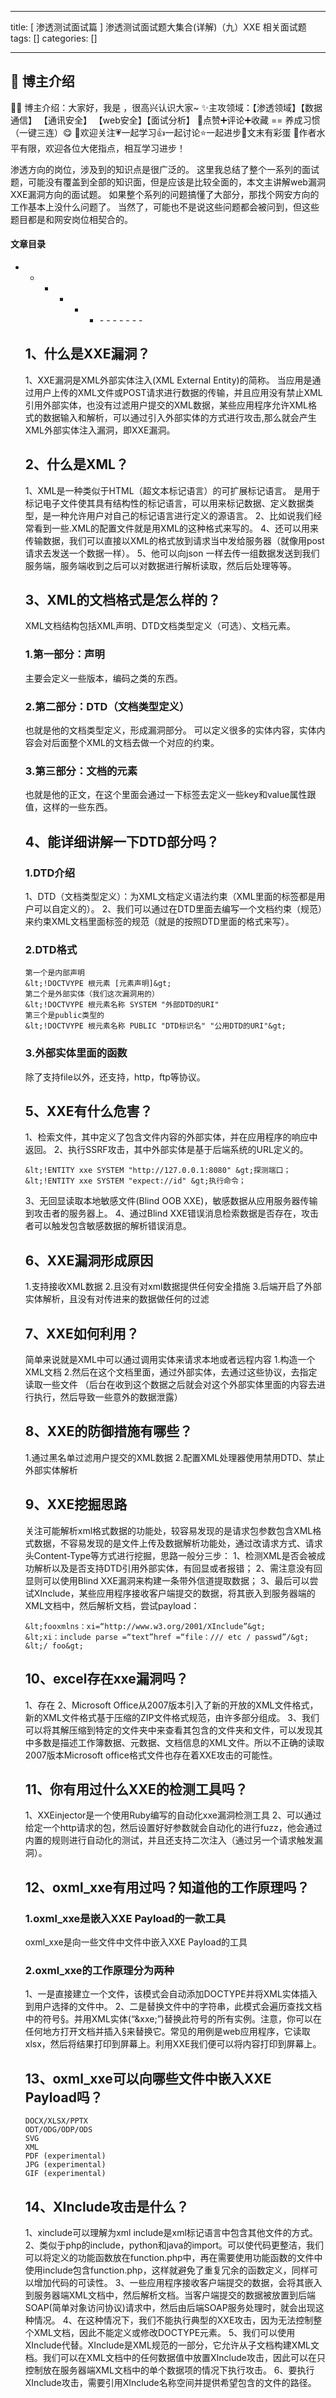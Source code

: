 
--- 
title:  [ 渗透测试面试篇 ] 渗透测试面试题大集合(详解)（九）XXE 相关面试题 
tags: []
categories: [] 

---
>  
 <h2>🍬 博主介绍</h2> 
 👨‍🎓 博主介绍：大家好，我是  ，很高兴认识大家~ ✨主攻领域：【渗透领域】【数据通信】 【通讯安全】 【web安全】【面试分析】 🎉点赞➕评论➕收藏 == 养成习惯（一键三连）😋 🎉欢迎关注💗一起学习👍一起讨论⭐️一起进步📝文末有彩蛋 🙏作者水平有限，欢迎各位大佬指点，相互学习进步！ 


>  
 渗透方向的岗位，涉及到的知识点是很广泛的。 这里我总结了整个一系列的面试题，可能没有覆盖到全部的知识面，但是应该是比较全面的，本文主讲解web漏洞XXE漏洞方向的面试题。 如果整个系列的问题搞懂了大部分，那找个网安方向的工作基本上没什么问题了。 当然了，可能也不是说这些问题都会被问到，但这些题目都是和网安岗位相契合的。 
















 

#### 文章目录
- - - - - <ul><li>- - - - - - - 


## 1、什么是XXE漏洞？

>  
 1、XXE漏洞是XML外部实体注入(XML External Entity)的简称。 当应用是通过用户上传的XML文件或POST请求进行数据的传输，并且应用没有禁止XML引用外部实体，也没有过滤用户提交的XML数据，某些应用程序允许XML格式的数据输入和解析，可以通过引入外部实体的方式进行攻击,那么就会产生XML外部实体注入漏洞，即XXE漏洞。 


## 2、什么是XML？

>  
 1、XML是一种类似于HTML（超文本标记语言）的可扩展标记语言。 是用于标记电子文件使其具有结构性的标记语言，可以用来标记数据、定义数据类型，是一种允许用户对自己的标记语言进行定义的源语言。 2、比如说我们经常看到一些.XML的配置文件就是用XML的这种格式来写的。 4、还可以用来传输数据，我们可以直接以XML的格式放到请求当中发给服务器（就像用post请求去发送一个数据一样）。 5、他可以向json 一样去传一组数据发送到我们服务端，服务端收到之后可以对数据进行解析读取，然后后处理等等。 


## 3、XML的文档格式是怎么样的？

>  
 XML文档结构包括XML声明、DTD文档类型定义（可选）、文档元素。 


### 1.第一部分：声明

>  
 主要会定义一些版本，编码之类的东西。 


### 2.第二部分：DTD（文档类型定义）

>  
 也就是他的文档类型定义，形成漏洞部分。 可以定义很多的实体内容，实体内容会对后面整个XML的文档去做一个对应的约束。 


### 3.第三部分：文档的元素

>  
 也就是他的正文，在这个里面会通过一下标签去定义一些key和value属性跟值，这样的一些东西。 


## 4、能详细讲解一下DTD部分吗？

### 1.DTD介绍

>  
 1、DTD（文档类型定义）：为XML文档定义语法约束（XML里面的标签都是用户可以自定义的）。 2、我们可以通过在DTD里面去编写一个文档约束（规范）来约束XML文档里面标签的规范（就是的按照DTD里面的格式来写）。 


### 2.DTD格式

```
第一个是内部声明
&lt;!DOCTVYPE 根元素 [元素声明]&gt;
第二个是外部实体（我们这次漏洞用的）
&lt;!DOCTVYPE 根元素名称 SYSTEM "外部DTD的URI"
第三个是public类型的
&lt;!DOCTVYPE 根元素名称 PUBLIC "DTD标识名" "公用DTD的URI"&gt;

```

### 3.外部实体里面的函数

>  
 除了支持file以外，还支持，http，ftp等协议。 


## 5、XXE有什么危害？

>  
 1、检索文件，其中定义了包含文件内容的外部实体，并在应用程序的响应中返回。 2、执行SSRF攻击，其中外部实体是基于后端系统的URL定义的。 


```
&lt;!ENTITY xxe SYSTEM "http://127.0.0.1:8080" &gt;探测端口；
&lt;!ENTITY xxe SYSTEM "expect://id" &gt;执行命令；

```

3、无回显读取本地敏感文件(Blind OOB XXE)，敏感数据从应用服务器传输到攻击者的服务器上。 4、通过Blind XXE错误消息检索数据是否存在，攻击者可以触发包含敏感数据的解析错误消息。

## 6、XXE漏洞形成原因

>  
 1.支持接收XML数据 2.且没有对xml数据提供任何安全措施 3.后端开启了外部实体解析，且没有对传进来的数据做任何的过滤 


## 7、XXE如何利用？

>  
 简单来说就是XML中可以通过调用实体来请求本地或者远程内容 1.构造一个XML文档 2.然后在这个文档里面，通过外部实体，去通过这些协议，去指定读取一些文件 （后台在收到这个数据之后就会对这个外部实体里面的内容去进行执行，然后导致一些意外的数据泄露） 


## 8、XXE的防御措施有哪些？

>  
 1.通过黑名单过滤用户提交的XML数据 2.配置XML处理器使用禁用DTD、禁止外部实体解析 


## 9、XXE挖掘思路

>  
 关注可能解析xml格式数据的功能处，较容易发现的是请求包参数包含XML格式数据，不容易发现的是文件上传及数据解析功能处，通过改请求方式、请求头Content-Type等方式进行挖掘，思路一般分三步： 1、检测XML是否会被成功解析以及是否支持DTD引用外部实体，有回显或者报错； 2、需注意没有回显则可以使用Blind XXE漏洞来构建一条带外信道提取数据； 3、最后可以尝试XInclude，某些应用程序接收客户端提交的数据，将其嵌入到服务器端的 XML文档中，然后解析文档，尝试payload： 


```
&lt;fooxmlns：xi=“http://www.w3.org/2001/XInclude”&gt;
&lt;xi：include parse =“text”href =“file：/// etc / passwd”/&gt; &lt;/ foo&gt;

```

## 10、excel存在xxe漏洞吗？

>  
 1、存在 2、Microsoft Office从2007版本引入了新的开放的XML文件格式，新的XML文件格式基于压缩的ZIP文件格式规范，由许多部分组成。 3、我们可以将其解压缩到特定的文件夹中来查看其包含的文件夹和文件，可以发现其中多数是描述工作簿数据、元数据、文档信息的XML文件。所以不正确的读取2007版本Microsoft office格式文件也存在着XXE攻击的可能性。 


## 11、你有用过什么XXE的检测工具吗？

>  
 1、XXEinjector是一个使用Ruby编写的自动化xxe漏洞检测工具 2、可以通过给定一个http请求的包，然后设置好好参数就会自动化的进行fuzz，他会通过内置的规则进行自动化的测试，并且还支持二次注入（通过另一个请求触发漏洞）。 


## 12、oxml_xxe有用过吗？知道他的工作原理吗？

### 1.oxml_xxe是嵌入XXE Payload的一款工具

>  
 oxml_xxe是向一些文件中文件中嵌入XXE Payload的工具 


### 2.oxml_xxe的工作原理分为两种

>  
 1、一是直接建立一个文件，该模式会自动添加DOCTYPE并将XML实体插入到用户选择的文件中。 2、二是替换文件中的字符串，此模式会遍历查找文档中的符号§。并用XML实体(“&amp;xxe;”)替换此符号的所有实例。注意，你可以在任何地方打开文档并插入§来替换它。常见的用例是web应用程序，它读取xlsx，然后将结果打印到屏幕上。利用XXE我们便可以将内容打印到屏幕上。 


## 13、oxml_xxe可以向哪些文件中嵌入XXE Payload吗？

```
DOCX/XLSX/PPTX
ODT/ODG/ODP/ODS
SVG
XML
PDF (experimental)
JPG (experimental)
GIF (experimental)

```

## 14、XInclude攻击是什么？

>  
 1、xinclude可以理解为xml include是xml标记语言中包含其他文件的方式。 2、类似于php的include，python和java的import。可以使代码更整洁，我们可以将定义的功能函数放在function.php中，再在需要使用功能函数的文件中使用include包含function.php，这样就避免了重复冗余的函数定义，同样可以增加代码的可读性。 3、一些应用程序接收客户端提交的数据，会将其嵌入到服务器端XML文档中，然后解析文档。当客户端提交的数据被放置到后端SOAP(简单对象访问协议)请求中，然后由后端SOAP服务处理时，就会出现这种情况。 4、在这种情况下，我们不能执行典型的XXE攻击，因为无法控制整个XML文档，因此不能定义或修改DOCTYPE元素。 5、我们可以使用XInclude代替。XInclude是XML规范的一部分，它允许从子文档构建XML文档。我们可以在XML文档中的任何数据值中放置XInclude攻击，因此可以在只控制放在服务器端XML文档中的单个数据项的情况下执行攻击。 6、要执行XInclude攻击，需要引用XInclude名称空间并提供希望包含的文件的路径。 

